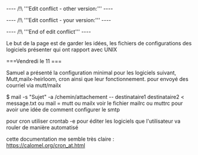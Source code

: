 ---- /!\ '''Edit conflict - other version:''' ----

---- /!\ '''Edit conflict - your version:''' ----

---- /!\ '''End of edit conflict''' ----

Le but de la page est de garder les idées, les fichiers de configurations  des logiciels présenter qui ont rapport avec UNIX




===Vendredi le 11 ===


Samuel a présenté la configuration minimal pour les logiciels suivant, Mutt,mailx-heirloom, cron ainsi que leur fonctionnement. 
pour envoyé des courriel via mutt/mailx  

$ mail -s "Sujet" -a /chemin/attachement -- destinataire1 destinataire2 < message.txt 
ou mail = mutt  ou mailx   voir le fichier mailrc ou muttrc pour avoir une idée de comment configurer le smtp
 
pour cron utiliser crontab -e pour éditer les logiciels que l'utilisateur va rouler de manière automatisé

cette documentation me semble très claire : https://calomel.org/cron_at.html
